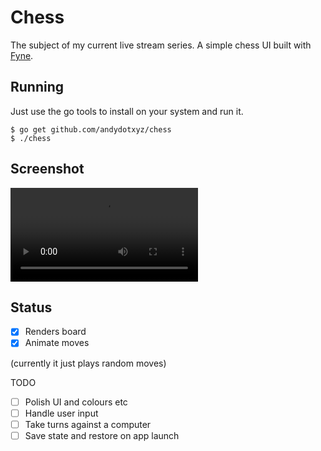 # Chess

The subject of my current live stream series.
A simple chess UI built with [Fyne](https://fyne.io).

## Running

Just use the go tools to install on your system and run it.

    $ go get github.com/andydotxyz/chess
    $ ./chess

## Screenshot

![](/img/chess.mp4)

## Status

- [x] Renders board
- [x] Animate moves

(currently it just plays random moves)

TODO

- [ ] Polish UI and colours etc
- [ ] Handle user input
- [ ] Take turns against a computer
- [ ] Save state and restore on app launch
